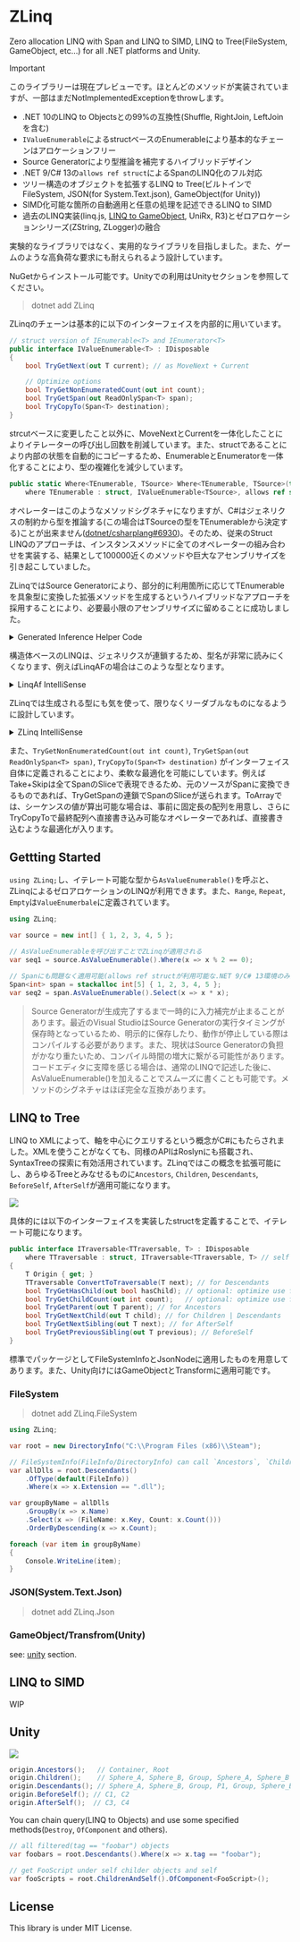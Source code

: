 ZLinq
===
Zero allocation LINQ with Span and LINQ to SIMD, LINQ to Tree(FileSystem, GameObject, etc...) for all .NET platforms and Unity.

> [!IMPORTANT]
> このライブラリーは現在プレビューです。ほとんどのメソッドが実装されていますが、一部はまだNotImplementedExceptionをthrowします。

* .NET 10のLINQ to Objectsとの99%の互換性(Shuffle, RightJoin, LeftJoinを含む)
* `IValueEnumerable`によるstructベースのEnumerableにより基本的なチェーンはアロケーションフリー
* Source Generatorにより型推論を補完するハイブリッドデザイン
* .NET 9/C# 13の`allows ref struct`によるSpanのLINQ化のフル対応
* ツリー構造のオブジェクトを拡張するLINQ to Tree(ビルトインでFileSystem, JSON(for System.Text.json), GameObject(for Unity))
* SIMD化可能な箇所の自動適用と任意の処理を記述できるLINQ to SIMD
* 過去のLINQ実装(linq.js, [LINQ to GameObject](http://u3d.as/content/neuecc/linq-to-game-object), UniRx, R3)とゼロアロケーションシリーズ(ZString, ZLogger)の融合

実験的なライブラリではなく、実用的なライブラリを目指しました。また、ゲームのような高負荷な要求にも耐えられるよう設計しています。

NuGetからインストール可能です。Unityでの利用はUnityセクションを参照してください。

> dotnet add ZLinq

ZLinqのチェーンは基本的に以下のインターフェイスを内部的に用いています。

```csharp
// struct version of IEnumerable<T> and IEnumerator<T>
public interface IValueEnumerable<T> : IDisposable
{
    bool TryGetNext(out T current); // as MoveNext + Current

    // Optimize options
    bool TryGetNonEnumeratedCount(out int count);
    bool TryGetSpan(out ReadOnlySpan<T> span);
    bool TryCopyTo(Span<T> destination);
}
```

strcutベースに変更したこと以外に、MoveNextとCurrentを一体化したことによりイテレーターの呼び出し回数を削減しています。また、structであることにより内部の状態を自動的にコピーするため、EnumerableとEnumeratorを一体化することにより、型の複雑化を減少しています。

```csharp
public static Where<TEnumerable, TSource> Where<TEnumerable, TSource>(this TEnumerable source, Func<TSource, Boolean> predicate)
    where TEnumerable : struct, IValueEnumerable<TSource>, allows ref struct
````

オペレーターはこのようなメソッドシグネチャになりますが、C#はジェネリクスの制約から型を推論する(この場合はTSourceの型をTEnumerableから決定する)ことが出来ません([dotnet/csharplang#6930](https://github.com/dotnet/csharplang/discussions/6930))。そのため、従来のStruct LINQのアプローチは、インスタンスメソッドに全てのオペレーターの組み合わせを実装する、結果として100000近くのメソッドや巨大なアセンブリサイズを引き起こしていました。

ZLinqではSource Generatorにより、部分的に利用箇所に応じてTEnumerableを具象型に変換した拡張メソッドを生成するというハイブリッドなアプローチを採用することにより、必要最小限のアセンブリサイズに留めることに成功しました。

<details><summary>Generated Inference Helper Code</summary>

![](Images/typeinference.jpg)

</details>

構造体ベースのLINQは、ジェネリクスが連鎖するため、型名が非常に読みにくくなります、例えばLinqAFの場合はこのような型となります。

<details><summary>LinqAf IntelliSense</summary>

![](Images/linqaf_intellisense.jpg)

</details>

ZLinqでは生成される型にも気を使って、限りなくリーダブルなものになるように設計しています。

<details><summary>ZLinq IntelliSense</summary>

![](Images/ZLinqIntellisense.jpg)

</details>

また、`TryGetNonEnumeratedCount(out int count)`, `TryGetSpan(out ReadOnlySpan<T> span)`, `TryCopyTo(Span<T> destination)` がインターフェイス自体に定義されることにより、柔軟な最適化を可能にしています。例えばTake+Skipは全てSpanのSliceで表現できるため、元のソースがSpanに変換できるものであれば、TryGetSpanの連鎖でSpanのSliceが送られます。ToArrayでは、シーケンスの値が算出可能な場合は、事前に固定長の配列を用意し、さらにTryCopyToで最終配列へ直接書き込み可能なオペレーターであれば、直接書き込むような最適化が入ります。

Gettting Started
---
`using ZLinq;`し、イテレート可能な型から`AsValueEnumerable()`を呼ぶと、ZLinqによるゼロアロケーションのLINQが利用できます。また、`Range`, `Repeat`, `Empty`は`ValueEnumerbale`に定義されています。

```csharp
using ZLinq;

var source = new int[] { 1, 2, 3, 4, 5 };

// AsValueEnumerableを呼び出すことでZLinqが適用される
var seq1 = source.AsValueEnumerable().Where(x => x % 2 == 0);

// Spanにも問題なく適用可能(allows ref structが利用可能な.NET 9/C# 13環境のみ)
Span<int> span = stackalloc int[5] { 1, 2, 3, 4, 5 };
var seq2 = span.AsValueEnumerable().Select(x => x * x);
```

> Source Generatorが生成完了するまで一時的に入力補完が止まることがあります。最近のVisual StudioはSource Generatorの実行タイミングが保存時となっているため、明示的に保存したり、動作が停止している際はコンパイルする必要があります。また、現状はSource Generatorの負担がかなり重たいため、コンパイル時間の増大に繋がる可能性があります。コードエディタに支障を感じる場合は、通常のLINQで記述した後に、AsValueEnumerable()を加えることでスムーズに書くことも可能です。メソッドのシグネチャはほぼ完全な互換があります。

LINQ to Tree
---
LINQ to XMLによって、軸を中心にクエリするという概念がC#にもたらされました。XMLを使うことがなくても、同様のAPIはRoslynにも搭載され、SyntaxTreeの探索に有効活用されています。ZLinqではこの概念を拡張可能にし、あらゆるTreeとみなせるものに`Ancestors`, `Children`, `Descendants`, `BeforeSelf`, `AfterSelf`が適用可能になります。

![](Images/axis.jpg)

具体的には以下のインターフェイスを実装したstructを定義することで、イテレート可能になります。

```csharp
public interface ITraversable<TTraversable, T> : IDisposable
    where TTraversable : struct, ITraversable<TTraversable, T> // self
{
    T Origin { get; }
    TTraversable ConvertToTraversable(T next); // for Descendants
    bool TryGetHasChild(out bool hasChild); // optional: optimize use for Descendants
    bool TryGetChildCount(out int count);   // optional: optimize use for Children
    bool TryGetParent(out T parent); // for Ancestors
    bool TryGetNextChild(out T child); // for Children | Descendants
    bool TryGetNextSibling(out T next); // for AfterSelf
    bool TryGetPreviousSibling(out T previous); // BeforeSelf
}
```

標準でパッケージとしてFileSystemInfoとJsonNodeに適用したものを用意してあります。また、Unity向けにはGameObjectとTransformに適用可能です。

### FileSystem

> dotnet add ZLinq.FileSystem

```csharp
using ZLinq;

var root = new DirectoryInfo("C:\\Program Files (x86)\\Steam");

// FileSystemInfo(FileInfo/DirectoryInfo) can call `Ancestors`, `Children`, `Descendants`, `BeforeSelf`, `AfterSelf`
var allDlls = root.Descendants()
    .OfType(default(FileInfo))
    .Where(x => x.Extension == ".dll");

var groupByName = allDlls
    .GroupBy(x => x.Name)
    .Select(x => (FileName: x.Key, Count: x.Count()))
    .OrderByDescending(x => x.Count);

foreach (var item in groupByName)
{
    Console.WriteLine(item);
}
```


### JSON(System.Text.Json)

> dotnet add ZLinq.Json


### GameObject/Transfrom(Unity)

see: [unity](#unity) section.

LINQ to SIMD
---
WIP

Unity
---

![](Images/axis.jpg)


```csharp
origin.Ancestors();   // Container, Root
origin.Children();    // Sphere_A, Sphere_B, Group, Sphere_A, Sphere_B
origin.Descendants(); // Sphere_A, Sphere_B, Group, P1, Group, Sphere_B, P2, Sphere_A, Sphere_B
origin.BeforeSelf(); // C1, C2
origin.AfterSelf();  // C3, C4
```


You can chain query(LINQ to Objects) and use some specified methods(`Destroy`, `OfComponent` and others).

```csharp
// all filtered(tag == "foobar") objects
var foobars = root.Descendants().Where(x => x.tag == "foobar");

// get FooScript under self childer objects and self
var fooScripts = root.ChildrenAndSelf().OfComponent<FooScript>(); 
```

License
---
This library is under MIT License.
